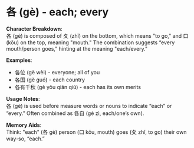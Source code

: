 # **各 (gè) - each; every**

**Character Breakdown**:  
各 (gè) is composed of 夂 (zhǐ) on the bottom, which means "to go," and 口 (kǒu) on the top, meaning "mouth." The combination suggests “every mouth/person goes," hinting at the meaning "each/every."

**Examples**:  
- 各位 (gè wèi) - everyone; all of you  
- 各国 (gè guó) - each country  
- 各有千秋 (gè yǒu qiān qiū) - each has its own merits

**Usage Notes**:  
各 (gè) is used before measure words or nouns to indicate “each” or “every.” Often combined as 各自 (gè zì, each/one’s own).

**Memory Aids**:  
Think: "each" (各 gè) person (口 kǒu, mouth) goes (夂 zhǐ, to go) their own way-so, “each.”
